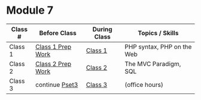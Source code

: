 # Module 7

Class # | Before Class | During Class | Topics / Skills
--------|--------------|--------------|----------------
Class 1 | [Class 1 Prep Work](./materials/class1-prep) | [Class 1](./materials/class1) | PHP syntax, PHP on the Web
Class 2 | [Class 2 Prep Work](./materials/class2-prep) | [Class 2](./materials/class2) | The MVC Paradigm, SQL
Class 3 | continue [Pset3](TODO) | [Class 3](./materials/class3) | (office hours)
